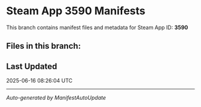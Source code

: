 # Steam App 3590 Manifests

This branch contains manifest files and metadata for Steam App ID: **3590**

## Files in this branch:

## Last Updated
2025-06-16 08:26:04 UTC

---
*Auto-generated by ManifestAutoUpdate*

